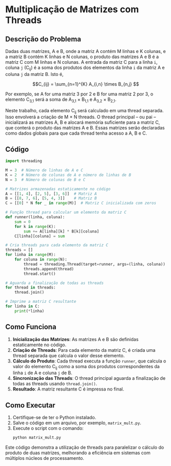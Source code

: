 
# Multiplicação de Matrizes com Threads

## Descrição do Problema

Dadas duas matrizes, A e B, onde a matriz A contém M linhas e K colunas, e a matriz B contém K linhas e N colunas, o produto das matrizes A e B é a matriz C com M linhas e N colunas. A entrada da matriz C para a linha `i`, coluna `j` (C<sub>ij</sub>) é a soma dos produtos dos elementos da linha `i` da matriz A e coluna `j` da matriz B. Isto é,

$$C_{ij} = \sum_{n=1}^{K} A_{i,n} \times B_{n,j} $$

Por exemplo, se A for uma matriz 3 por 2 e B for uma matriz 2 por 3, o elemento C<sub>3,1</sub> será a soma de A<sub>3,1</sub> × B<sub>1,1</sub> e A<sub>3,2</sub> × B<sub>2,1</sub>.

Neste trabalho, cada elemento C<sub>ij</sub> será calculado em uma thread separada. Isso envolverá a criação de M × N threads. O thread principal – ou pai – inicializará as matrizes A, B e alocará memória suficiente para a matriz C, que conterá o produto das matrizes A e B. Essas matrizes serão declaradas como dados globais para que cada thread tenha acesso a A, B e C.

## Código

```python
import threading

M = 3  # Número de linhas de A e C
K = 2  # Número de colunas de A e número de linhas de B
N = 3  # Número de colunas de B e C

# Matrizes armazenadas estaticamente no código
A = [[1, 4], [2, 5], [3, 6]]  # Matriz A
B = [[8, 7, 6], [5, 4, 3]]    # Matriz B
C = [[0] * N for _ in range(M)]  # Matriz C inicializada com zeros

# Função thread para calcular um elemento da matriz C
def runner(linha, coluna):
    sum = 0
    for k in range(K):
        sum += A[linha][k] * B[k][coluna]
    C[linha][coluna] = sum

# Cria threads para cada elemento da matriz C
threads = []
for linha in range(M):
    for coluna in range(N):
        thread = threading.Thread(target=runner, args=(linha, coluna))
        threads.append(thread)
        thread.start()

# Aguarda a finalização de todas as threads
for thread in threads:
    thread.join()

# Imprime a matriz C resultante
for linha in C:
    print(*linha)
```

## Como Funciona

1. **Inicialização das Matrizes**: As matrizes A e B são definidas estaticamente no código.
2. **Criação de Threads**: Para cada elemento da matriz C, é criada uma thread separada que calcula o valor desse elemento.
3. **Cálculo do Produto**: Cada thread executa a função `runner`, que calcula o valor do elemento C<sub>ij</sub> como a soma dos produtos correspondentes da linha `i` de A e coluna `j` de B.
4. **Sincronização das Threads**: O thread principal aguarda a finalização de todas as threads usando `thread.join()`.
5. **Resultado**: A matriz resultante C é impressa no final.

## Como Executar

1. Certifique-se de ter o Python instalado.
2. Salve o código em um arquivo, por exemplo, `matrix_mult.py`.
3. Execute o script com o comando:
   ```sh
   python matrix_mult.py
   ```

Este código demonstra a utilização de threads para paralelizar o cálculo do produto de duas matrizes, melhorando a eficiência em sistemas com múltiplos núcleos de processamento.
